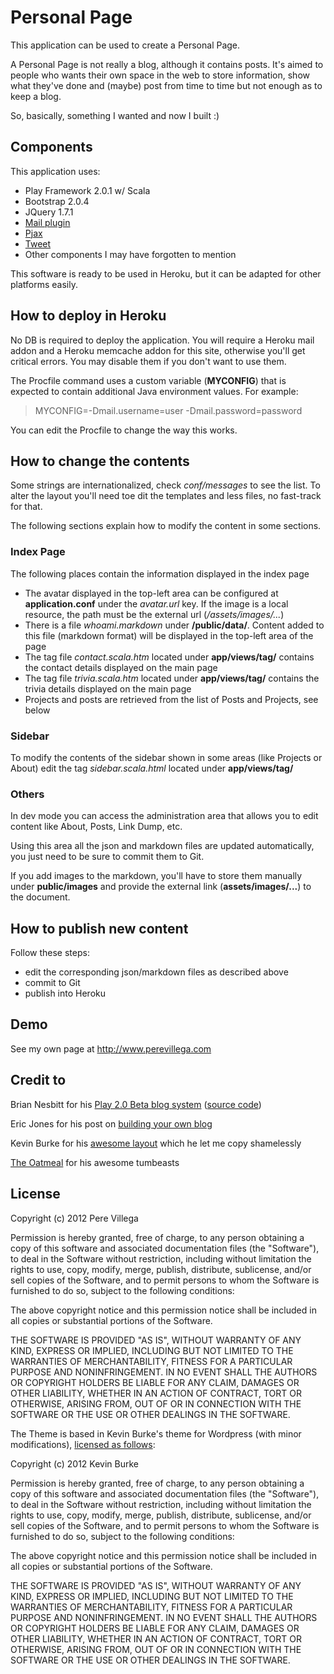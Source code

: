 Personal Page
=============

This application can be used to create a Personal Page.

A Personal Page is not really a blog, although it contains posts. It's aimed to people who wants their own space in the web to store information, show what they've done and (maybe) post from time to time but not enough as to keep a blog.

So, basically, something I wanted and now I built :)

## Components

This application uses:

+ Play Framework 2.0.1 w/ Scala
+ Bootstrap 2.0.4
+ JQuery 1.7.1
+ [Mail plugin][1]
+ [Pjax][9]
+ [Tweet][10]
+ Other components I may have forgotten to mention

This software is ready to be used in Heroku, but it can be adapted for other platforms easily.

## How to deploy in Heroku

No DB is required to deploy the application. You will require a Heroku mail addon and a Heroku memcache addon for this site, otherwise you'll get critical errors. You may disable them if you don't want to use them.

The Procfile command uses a custom variable (**MYCONFIG**) that is expected to contain additional Java environment values. For example:

> MYCONFIG=-Dmail.username=user -Dmail.password=password

You can edit the Procfile to change the way this works.


## How to change the contents

Some strings are internationalized, check *conf/messages* to see the list. To alter the layout you'll need toe dit the templates and less files, no fast-track for that.

The following sections explain how to modify the content in some sections.

### Index Page

The following places contain the information displayed in the index page

- The avatar displayed in the top-left area can be configured at **application.conf** under the *avatar.url* key. If the image is a local resource, the path must be the external url (*/assets/images/...*)
- There is a file *whoami.markdown* under **/public/data/**. Content added to this file (markdown format) will be displayed in the top-left area of the page
- The tag file *contact.scala.htm* located under **app/views/tag/** contains the contact details displayed on the main page
- The tag file *trivia.scala.htm* located under **app/views/tag/** contains the trivia details displayed on the main page
- Projects and posts are retrieved from the list of Posts and Projects, see below

### Sidebar

To modify the contents of the sidebar shown in some areas (like Projects or About) edit the tag *sidebar.scala.html* located under **app/views/tag/**

### Others

In dev mode you can access the administration area that allows you to edit content like About, Posts, Link Dump, etc.

Using this area all the json and markdown files are updated automatically, you just need to be sure to commit them to Git.

If you add images to the markdown, you'll have to store them manually under **public/images** and provide the external link (**assets/images/...**) to the document.

## How to publish new content

Follow these steps:
+ edit the corresponding json/markdown files as described above
+ commit to Git
+ publish into Heroku

## Demo

See my own page at <http://www.perevillega.com>

## Credit to

Brian Nesbitt for his [Play 2.0 Beta blog system][3] ([source code][4])

Eric Jones for his post on [building your own blog][5]

Kevin Burke for his [awesome layout][6] which he let me copy shamelessly

[The Oatmeal][8] for his awesome tumbeasts


## License

Copyright (c) 2012 Pere Villega

Permission is hereby granted, free of charge, to any person obtaining a copy of this software and associated documentation files (the "Software"), to deal in the Software without restriction, including without limitation the rights to use, copy, modify, merge, publish, distribute, sublicense, and/or sell copies of the Software, and to permit persons to whom the Software is furnished to do so, subject to the following conditions:

The above copyright notice and this permission notice shall be included in all copies or substantial portions of the Software.

THE SOFTWARE IS PROVIDED "AS IS", WITHOUT WARRANTY OF ANY KIND, EXPRESS OR IMPLIED, INCLUDING BUT NOT LIMITED TO THE WARRANTIES OF MERCHANTABILITY, FITNESS FOR A PARTICULAR PURPOSE AND NONINFRINGEMENT. IN NO EVENT SHALL THE AUTHORS OR COPYRIGHT HOLDERS BE LIABLE FOR ANY CLAIM, DAMAGES OR OTHER LIABILITY, WHETHER IN AN ACTION OF CONTRACT, TORT OR OTHERWISE, ARISING FROM, OUT OF OR IN CONNECTION WITH THE SOFTWARE OR THE USE OR OTHER DEALINGS IN THE SOFTWARE.


The Theme is based in Kevin Burke's theme for Wordpress (with minor modifications), [licensed as follows][7]:

Copyright (c) 2012 Kevin Burke

Permission is hereby granted, free of charge, to any person obtaining a copy of this software and associated documentation files (the "Software"), to deal in the Software without restriction, including without limitation the rights to use, copy, modify, merge, publish, distribute, sublicense, and/or sell copies of the Software, and to permit persons to whom the Software is furnished to do so, subject to the following conditions:

The above copyright notice and this permission notice shall be included in all copies or substantial portions of the Software.

THE SOFTWARE IS PROVIDED "AS IS", WITHOUT WARRANTY OF ANY KIND, EXPRESS OR IMPLIED, INCLUDING BUT NOT LIMITED TO THE WARRANTIES OF MERCHANTABILITY, FITNESS FOR A PARTICULAR PURPOSE AND NONINFRINGEMENT. IN NO EVENT SHALL THE AUTHORS OR COPYRIGHT HOLDERS BE LIABLE FOR ANY CLAIM, DAMAGES OR OTHER LIABILITY, WHETHER IN AN ACTION OF CONTRACT, TORT OR OTHERWISE, ARISING FROM, OUT OF OR IN CONNECTION WITH THE SOFTWARE OR THE USE OR OTHER DEALINGS IN THE SOFTWARE.



[1]: https://github.com/typesafehub/play-plugins/tree/master/mailer
[3]: http://nesbot.com/2011/11/22/now-running-on-play-2-beta
[4]: https://github.com/briannesbitt/nesbot.com
[5]: http://erjjones.github.com/blog/How-I-built-my-blog-in-one-day/
[6]: http://kev.inburke.com/
[7]: https://bitbucket.org/kevinburke/blog-design/src/8119db77e1c1/LICENSE
[8]: http://theoatmeal.com/
[9]: https://github.com/defunkt/jquery-pjax
[10]: https://github.com/seaofclouds/tweet

